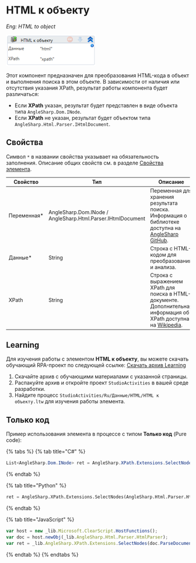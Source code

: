 # HTML к объекту

*Eng: HTML to object*


![](<../../../../.gitbook/assets/image (381).png>)


Этот компонент предназначен для преобразования HTML-кода в объект и выполнения поиска в этом объекте. В зависимости от наличия или отсутствия указания XPath, результат работы компонента будет различаться:

- Если **XPath** указан, результат будет представлен в виде объекта типа `AngleSharp.Dom.INode`.
- Если **XPath** не указан, результат будет объектом типа `AngleSharp.Html.Parser.IHtmlDocument`.

## Свойства

Символ `*` в названии свойства указывает на обязательность заполнения. Описание общих свойств см. в разделе [Свойства элемента](https://docs.primo-rpa.ru/primo-rpa/primo-studio/process/elements#svoistva-elementa).

| Свойство     | Тип                                                         | Описание                                                                                                                       |
|--------------|-------------------------------------------------------------|--------------------------------------------------------------------------------------------------------------------------------|
| Переменная\* | AngleSharp.Dom.INode / AngleSharp.Html.Parser.IHtmlDocument | Переменная для хранения результата поиска. Информация о библиотеке доступна на [AngleSharp GitHub](https://github.com/AngleSharp/AngleSharp). |
| Данные\*     | String                                                      | Строка с HTML-кодом для преобразования и анализа.                                                                              |
| XPath        | String                                                      | Строка с выражением XPath для поиска в HTML-документе. Дополнительная информация об XPath доступна на [Wikipedia](https://ru.wikipedia.org/wiki/XPath). |


##  Learning

Для изучения работы с элементом **HTML к объекту**, вы можете скачать обучающий RPA-проект по следующей ссылке: [Скачать архив Learning](https://github.com/PrimoRPA/Learning/archive/refs/heads/master.zip)

1. Скачайте архив с обучающими материалами с указанной страницы.
2. Распакуйте архив и откройте проект `StudioActivities` в вашей среде разработки.
3. Найдите процесс `StudioActivities/Ru/Данные/HTML/HTML к объекту.ltw` для изучения работы элемента.

## Только код

Пример использования элемента в процессе с типом **Только код** (Pure code):

{% tabs %}
{% tab title="C#" %}
```csharp
List<AngleSharp.Dom.INode> ret = AngleSharp.XPath.Extensions.SelectNodes(new AngleSharp.Html.Parser.HtmlParser().ParseDocument("html").DocumentElement, "xpath");
```
{% endtab %}

{% tab title="Python" %}
```python
ret = AngleSharp.XPath.Extensions.SelectNodes(AngleSharp.Html.Parser.HtmlParser().ParseDocument("html").DocumentElement, "xpath")
```
{% endtab %}

{% tab title="JavaScript" %}
```javascript
var host = new _lib.Microsoft.ClearScript.HostFunctions();
var doc = host.newObj(_lib.AngleSharp.Html.Parser.HtmlParser);
var ret = _lib.AngleSharp.XPath.Extensions.SelectNodes(doc.ParseDocument("html").DocumentElement, "xpath");
```
{% endtab %}
{% endtabs %}
